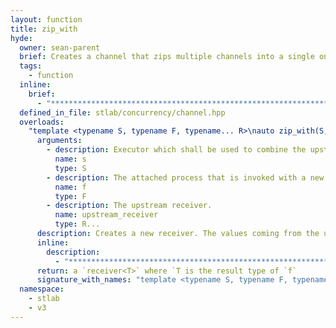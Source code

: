 ```yaml
---
layout: function
title: zip_with
hyde:
  owner: sean-parent
  brief: Creates a channel that zips multiple channels into a single one
  tags:
    - function
  inline:
    brief:
      - "***********************************************************************************************"
  defined_in_file: stlab/concurrency/channel.hpp
  overloads:
    "template <typename S, typename F, typename... R>\nauto zip_with(S, F, R...)":
      arguments:
        - description: Executor which shall be used to combine the upstream values.
          name: s
          type: S
        - description: The attached process that is invoked with a new set of values.
          name: f
          type: F
        - description: The upstream receiver.
          name: upstream_receiver
          type: R...
      description: Creates a new receiver. The values coming from the upstream receiver collected and when from each upstream receiver a values is available, then it passes them to the process `f`.
      inline:
        description:
          - "***********************************************************************************************"
      return: a `receiver<T>` where `T is the result type of `f`
      signature_with_names: "template <typename S, typename F, typename... R>\nauto zip_with(S s, F f, R... upstream_receiver)"
  namespace:
    - stlab
    - v3
---
```

